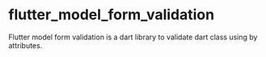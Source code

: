 # flutter_model_form_validation
Flutter model form validation is a dart library to validate dart class using by attributes.
